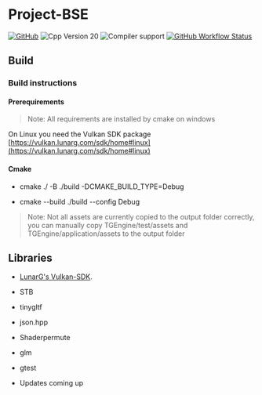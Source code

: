 # Project-BSE

[![GitHub](https://img.shields.io/github/license/MrTroble/Project-BSE?style=for-the-badge)](https://github.com/MrTroble/Project-BSE/blob/master/LICENSE)
![Cpp Version 20](https://img.shields.io/badge/C++%20Version-20-red?style=for-the-badge&logo=cplusplus)
![Compiler support](https://img.shields.io/badge/Compiler-clang%2014%20|%20msvc%2019%20|%20gcc%2010-blue?style=for-the-badge&logo=cplusplus)
[![GitHub Workflow Status](https://img.shields.io/github/workflow/status/MrTroble/Project-BSE/CMake?style=for-the-badge)](https://github.com/MrTroble/Project-BSE/actions)


## Build
### Build instructions

#### Prerequirements

> Note: All requirements are installed by cmake on windows

On Linux you need the Vulkan SDK package [https://vulkan.lunarg.com/sdk/home#linux](https://vulkan.lunarg.com/sdk/home#linux)

#### Cmake

* cmake ./ -B ./build -DCMAKE_BUILD_TYPE=Debug

* cmake --build ./build --config Debug

> Note: Not all assets are currently copied to the output folder correctly, you can manually copy TGEngine/test/assets and TGEngine/application/assets to the output folder

## Libraries

* [LunarG's Vulkan-SDK](https://vulkan.lunarg.com/sdk/home).
* STB
* tinygltf
* json.hpp
* Shaderpermute
* glm
* gtest

* Updates coming up
